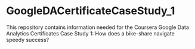 # GoogleDACertificateCaseStudy_1
This repository contains information needed for the Coursera Google Data Analytics Certificates Case Study 1:  How does a bike-share navigate speedy success?
